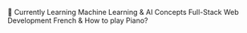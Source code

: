 🐚 Currently Learning
Machine Learning & AI Concepts
Full-Stack Web Development
French
& How to play Piano?

<!---
zksd53/zksd53 is a ✨ special ✨ repository because its `README.md` (this file) appears on your GitHub profile.
You can click the Preview link to take a look at your changes.
--->
